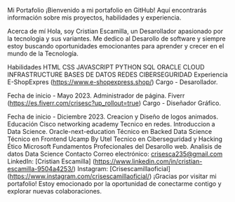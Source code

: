 Mi Portafolio
¡Bienvenido a mi portafolio en GitHub! Aquí encontrarás información sobre mis proyectos, habilidades y experiencia.

Acerca de mí
Hola, soy Cristian Escamilla, un Desarollador apasionado por la tecnologia y sus variantes. Me dedico al Desarollo de software y siempre estoy buscando oportunidades emocionantes para aprender y crecer en el mundo de la Tecnología.

Habilidades
HTML
CSS
JAVASCRIPT
PYTHON
SQL
ORACLE CLOUD INFRASTRUCTURE
BASES DE DATOS
REDES
CIBERSEGURIDAD
Experiencia
E-ShopExpres (https://www.e-shopexpress.shop/)
Cargo - Desarollador.

Fecha de inicio - Mayo 2023.
Administrador de página.
Fiverr (https://es.fiverr.com/crisesc?up_rollout=true)
Cargo - Diseñador Gráfico.

Fecha de inicio - Diciembre 2023.
Creacion y Diseño de logos animados.
Educación
Cisco networking academy
Tecnico en redes.
Introduccion a Data Science.
Oracle-next-education
Técnico en Backed
Data Science
Técnico en Frontend
Ucamp By Utel
Tecnico en Ciberseguridad y Hacking Ético
Microsoft
Fundamentos Profecionales del Desarollo web.
Analisis de datos
Data Science
Contacto
Correo electrónico: crisesca235@gmail.com
LinkedIn: [Cristian Escamilla] (https://www.linkedin.com/in/cristian-escamilla-9504a4253/)
Instagram: [Crisescamillaoficial] (https://www.instagram.com/crisescamillaoficial/)
¡Gracias por visitar mi portafolio! Estoy emocionado por la oportunidad de conectarme contigo y explorar nuevas colaboraciones.